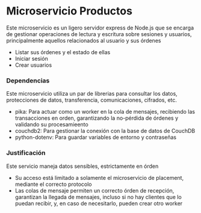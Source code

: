 # Microservicio Productos

Este microservicio es un ligero servidor express de Node.js que se encarga de gestionar operaciones de lectura y escritura sobre sesiones y usuarios, principalmente aquellos relacionados al usuario y sus órdenes
- Listar sus órdenes y el estado de ellas
- Iniciar sesión
- Crear usuarios

### Dependencias
Este microservicio utiliza un par de librerias para consultar los datos, protecciones de datos, transferencia, comunicaciones, cifrados, etc.
- pika: Para actuar como un worker en la cola de mensajes, recibiendo las transacciones en orden, garantizando la no-pérdida de órdenes y validando su procesamieento
- couchdb2: Para gestionar la conexión con la base de datos de CouchDB
- python-dotenv: Para guardar variables de entorno y contraseñas

### Justificación
Este servicio maneja datos sensibles, estrictamente en órden
- Su acceso está limitado a solamente el microservicio de placement, mediante el correcto protocolo
- Las colas de mensaje permiten un correcto órden de recepción, garantizan la llegada de mensajes, incluso si no hay clientes que lo puedan recibir, y, en caso de necesitarlo, pueden crear otro worker